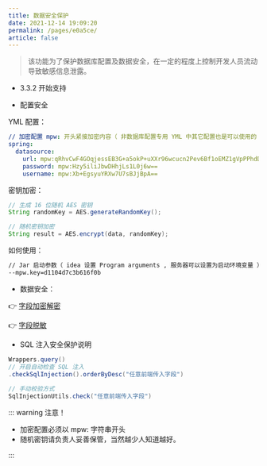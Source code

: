 ```yaml
---
title: 数据安全保护
date: 2021-12-14 19:09:20
permalink: /pages/e0a5ce/
article: false
---
```


> 该功能为了保护数据库配置及数据安全，在一定的程度上控制开发人员流动导致敏感信息泄露。

- 3.3.2 开始支持

- 配置安全

YML 配置：

```yml
// 加密配置 mpw: 开头紧接加密内容（ 非数据库配置专用 YML 中其它配置也是可以使用的 ）
spring:
  datasource:
    url: mpw:qRhvCwF4GOqjessEB3G+a5okP+uXXr96wcucn2Pev6Bf1oEMZ1gVpPPhdDmjQqoM
    password: mpw:Hzy5iliJbwDHhjLs1L0j6w==
    username: mpw:Xb+EgsyuYRXw7U7sBJjBpA==
```

密钥加密：

```java
// 生成 16 位随机 AES 密钥
String randomKey = AES.generateRandomKey();

// 随机密钥加密
String result = AES.encrypt(data, randomKey);
```

如何使用：

```txt
// Jar 启动参数（ idea 设置 Program arguments , 服务器可以设置为启动环境变量 ）
--mpw.key=d1104d7c3b616f0b
```

- 数据安全：

👉 [字段加密解密](https://baomidou.com/pages/1864e1/#%E5%AD%97%E6%AE%B5%E5%8A%A0%E5%AF%86%E8%A7%A3%E5%AF%86)

👉 [字段脱敏](https://baomidou.com/pages/1864e1/#%E5%AD%97%E6%AE%B5%E8%84%B1%E6%95%8F)

- SQL 注入安全保护说明

```java
Wrappers.query()
// 开启自动检查 SQL 注入
.checkSqlInjection().orderByDesc("任意前端传入字段")
​
// 手动校验方式
SqlInjectionUtils.check("任意前端传入字段")
```

::: warning 注意！

- 加密配置必须以 mpw: 字符串开头
- 随机密钥请负责人妥善保管，当然越少人知道越好。

:::
